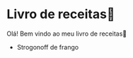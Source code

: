 # Livro de receitas:cookie:

Olá! Bem vindo ao meu livro de receitas:wave:

- Strogonoff de frango

